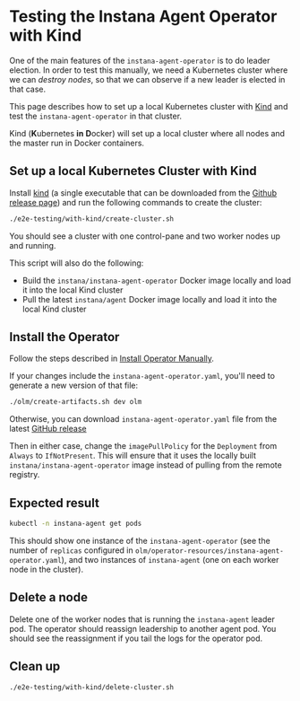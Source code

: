 Testing the Instana Agent Operator with Kind
============================================

One of the main features of the `instana-agent-operator` is to do leader election. In order to test this manually, we need a Kubernetes cluster where we can _destroy nodes_, so that we can observe if a new leader is elected in that case.

This page describes how to set up a local Kubernetes cluster with [Kind](https://kind.sigs.k8s.io/) and test the `instana-agent-operator` in that cluster.

Kind (**K**ubernetes **in** **D**ocker) will set up a local cluster where all nodes and the master run in Docker containers.

Set up a local Kubernetes Cluster with Kind
-------------------------------------------

Install [kind](https://kind.sigs.k8s.io/) (a single executable that can be downloaded from the [Github release page](https://github.com/kubernetes-sigs/kind/releases)) and run the following commands to create the cluster:

```sh
./e2e-testing/with-kind/create-cluster.sh
```

You should see a cluster with one control-pane and two worker nodes up and running.

This script will also do the following:
- Build the `instana/instana-agent-operator` Docker image locally and load it into the local Kind cluster
- Pull the latest `instana/agent` Docker image locally and load it into the local Kind cluster

Install the Operator
--------------------

Follow the steps described in [Install Operator Manually](https://www.instana.com/docs/setup_and_manage/host_agent/on/kubernetes/#install-operator-manually).

If your changes include the `instana-agent-operator.yaml`, you'll need to generate a new version of that file:
```sh
./olm/create-artifacts.sh dev olm
```
Otherwise, you can download `instana-agent-operator.yaml` file from the latest [GitHub release](https://github.com/instana/instana-agent-operator/releases)

Then in either case, change the `imagePullPolicy` for the `Deployment` from `Always` to `IfNotPresent`.
This will ensure that it uses the locally built `instana/instana-agent-operator` image instead of pulling from the remote registry.

Expected result
---------------

```sh
kubectl -n instana-agent get pods
```

This should show one instance of the `instana-agent-operator` (see the number of `replicas` configured in `olm/operator-resources/instana-agent-operator.yaml`), and two instances of `instana-agent` (one on each worker node in the cluster).

Delete a node
-------------

Delete one of the worker nodes that is running the `instana-agent` leader pod. The operator should reassign leadership to another agent pod.
You should see the reassignment if you tail the logs for the operator pod.

Clean up
--------

```sh
./e2e-testing/with-kind/delete-cluster.sh
```
